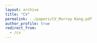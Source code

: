```yaml
---
layout: archive
title: "CV"
permalink: ../papers/CV_Murray Kang.pdf
author_profile: true
redirect_from:
  - /cv
---
```

